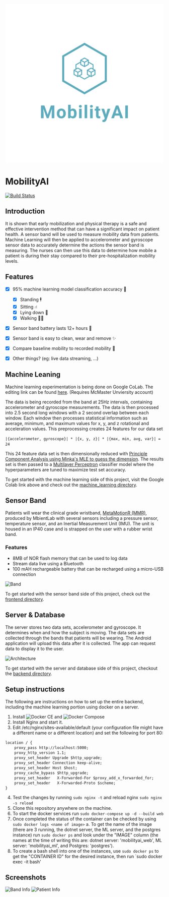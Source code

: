 <p align="center">
    <img src="https://github.com/pgunasekara/4zp6/raw/master/media/logo_transparent.png">
</p>

# MobilityAI

[![Build Status](https://dev.azure.com/rebecca-tran/rebecca-tran/_apis/build/status/pgunasekara.4zp6?branchName=master)](https://dev.azure.com/rebecca-tran/rebecca-tran/_build/latest?definitionId=1?branchName=master)

## Introduction

It is shown that early mobilization and physical therapy is a safe and effective intervention method that can have a significant impact on patient health. A sensor band will be used to measure mobility data from patients. Machine Learning will then be applied to accelerometer and gyroscope sensor data to accurately determine the actions the sensor band is measuring. The nurses can then use this data to determine how mobile a patient is during their stay compared to their pre-hospitalization mobility levels.

## Features

- [x] 95% machine learning model classification accuracy 🧠
    - [x] Standing 🕴
    - [x] Sitting ⑁
    - [x] Lying down 🛌
    - [x] Walking 🚶‍♀️
- [x] Sensor band battery lasts 12+ hours 🔋
- [x] Sensor band is easy to clean, wear and remove ✨
- [x] Compare baseline mobility to recorded mobility 💪
- [x] Other things? (eg: live data streaming, ...)


## Machine Leaning

Machine learning experimentation is being done on Google CoLab. The editing link can be found [here](https://colab.research.google.com/drive/1682HSUzAxL24l9kzixJNzauv5SLOFaeF). (Requires McMaster Unviersity account)

The data is being recorded from the band at 25Hz intervals, containing accelerometer and gyroscope measurements.
The data is then processed into 2.5 second long windows with a 2 second overlap between each window.
Each window then processes statistical information such as average, minimum, and maximum values for x, y, and z rotational and acceleration values.
This preprocessing creates 24 features for our data set 

```|{accelerometer, gyroscope}| * |{x, y, z}| * |{max, min, avg, var}| = 24```

This 24 feature data set is then dimensionally reduced with [Principle Component Analysis using Minka's MLE to guess the dimension](https://scikit-learn.org/stable/modules/generated/sklearn.decomposition.PCA.html). The results set is then passed to a [Multilayer Perceptron](https://scikit-learn.org/stable/modules/generated/sklearn.neural_network.MLPClassifier.html#sklearn.neural_network.MLPClassifier) classifier model where the hyperparameters are tuned to maximize test set accuracy.

To get started with the machine learning side of this project, visit the Google Colab link above and check out the [machine_learning directory](https://github.com/pgunasekara/4zp6/tree/master/machine_learning).

## Sensor Band

Patients will wear the clinical grade wristband, [MetaMotionR (MMR)](https://mbientlab.com/metamotionr/), produced by MbientLab with several sensors including a pressure sensor, temperature sensor, and an Inertial Measurement Unit (IMU). The unit is housed in an IP40 case and is strapped on the user with a rubber wrist band.

### Features

* 8MB of NOR flash memory that can be used to log data
* Stream data live using a Bluetooth
* 100 mAH rechargeable battery that can be recharged using a micro-USB connection


![Band](https://raw.githubusercontent.com/pgunasekara/4zp6/master/poster/wristband.jpg)

To get started with the sensor band side of this project, check out the [frontend directory](https://github.com/pgunasekara/4zp6/tree/master/frontend).

## Server & Database

The server stores two data sets, accelerometer and gyroscope. It determines when and how the subject is moving. The data sets are collected through the bands that patients will be wearing. The Android application will upload this data after it is collected. The app can request data to display it to the user.

![Architecture](https://raw.githubusercontent.com/pgunasekara/4zp6/master/poster/becca_2.png)

To get started with the server and database side of this project, checkout the [backend directory](https://github.com/pgunasekara/4zp6/tree/master/backend/mobilityAI).

## Setup instructions
The following are instructions on how to set up the entire backend, including the machine learning portion using docker on a server.

1. Install ![Docker CE](https://docs.docker.com/install/) and ![Docker Compose](https://docs.docker.com/compose/install/)
2. Install Nginx and start it.
3. Edit /etc/nginx/sites-available/default (your configuration file might have a different name or a different location) and set the following for port 80:
```
location / {                                                      
    proxy_pass http://localhost:5000;                             
    proxy_http_version 1.1;                                       
    proxy_set_header Upgrade $http_upgrade;                       
    proxy_set_header Connection keep-alive;                       
    proxy_set_header Host $host;                                  
    proxy_cache_bypass $http_upgrade;                             
    proxy_set_header   X-Forwarded-For $proxy_add_x_forwarded_for;
    proxy_set_header   X-Forwarded-Proto $scheme;                 
}                                                                 
```
4. Test the changes by running `sudo nginx -t` and reload nginx `sudo nginx -s reload`
5. Clone this repository anywhere on the machine.
6. To start the docker services run `sudo docker-compose up -d --build web`
7. Once completed the status of the container can be checked by using `sudo docker logs <name of image>`
    a. To get the name of the image (there are 3 running, the dotnet server, the ML server, and the postgres instance) run `sudo docker ps` and look under the "IMAGE" column (the names at the time of writing this are: dotnet server: 'mobilityai_web', ML server: 'mobilityai_ml', and Postgres: 'postgres').
 8. To create a bash shell into one of the instances, use `sudo docker ps` to get the "CONTAINER ID" for the desired instance, then run `sudo docker exec -it <container ID> bash'

## Screenshots

![Band Info](https://raw.githubusercontent.com/pgunasekara/4zp6/master/media/band_info.png)
![Patient Info](https://raw.githubusercontent.com/pgunasekara/4zp6/master/media/patient_info.jpg)
